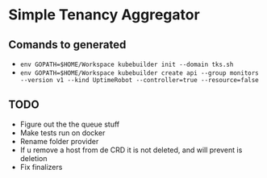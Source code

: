 # Simple Tenancy Aggregator

## Comands to generated

- `env GOPATH=$HOME/Workspace kubebuilder init --domain tks.sh`
- `env GOPATH=$HOME/Workspace kubebuilder create api --group monitors --version v1 --kind UptimeRobot --controller=true --resource=false`

## TODO

- Figure out the the queue stuff
- Make tests run on docker
- Rename folder provider
- If u remove a host from de CRD it is not deleted, and will prevent is deletion
- Fix finalizers
